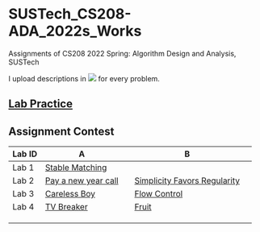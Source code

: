 # SUSTech_CS208-ADA_2022s_Works
Assignments of CS208 2022 Spring: Algorithm Design and Analysis, SUSTech

I upload descriptions in [![](https://img.shields.io/badge/-Markdown-white?style=flat&logo=markdown&logoColor=black)](https://www.markdownguide.org/) for every problem.

## [Lab Practice](Practices/)

## Assignment Contest

| Lab ID | A                              |      | B                                       |      |
| ------ | ------------------------------ | ---- | --------------------------------------- | ---- |
| Lab 1  | [Stable Matching](Lab1/)       |      |                                         |      |
| Lab 2  | [Pay a new year call](Lab2/A/) |      | [Simplicity Favors Regularity](Lab2/B/) |      |
| Lab 3  | [Careless Boy](Lab3/A/)        |      | [Flow Control](Lab3/B/)                 |      |
| Lab 4  | [TV Breaker](Lab4/A/)          |      | [Fruit](Lab4/B/)                        |      |
|        |                                |      |                                         |      |
|        |                                |      |                                         |      |
|        |                                |      |                                         |      |

